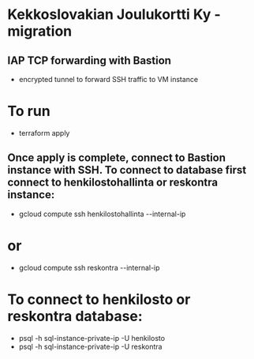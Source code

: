 # Kekkoslovakian Joulukortti Ky -migration

## IAP TCP forwarding with Bastion
- encrypted tunnel to forward SSH traffic to VM instance

# To run
- terraform apply

## Once apply is complete, connect to Bastion instance with SSH. To connect to database first connect to henkilostohallinta or reskontra instance:

- gcloud compute ssh henkilostohallinta --internal-ip

# or 

- gcloud compute ssh reskontra --internal-ip 


# To connect to henkilosto or reskontra database:

- psql -h sql-instance-private-ip -U henkilosto 
- psql -h sql-instance-private-ip -U reskontra
